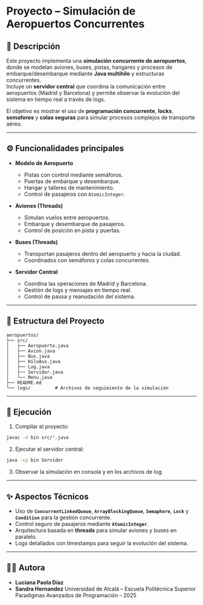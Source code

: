 # Proyecto – Simulación de Aeropuertos Concurrentes

## 📌 Descripción

Este proyecto implementa una **simulación concurrente de aeropuertos**, donde se modelan aviones, buses, pistas, hangares y procesos de embarque/desembarque mediante **Java multihilo** y estructuras concurrentes.  
Incluye un **servidor central** que coordina la comunicación entre aeropuertos (Madrid y Barcelona) y permite observar la evolución del sistema en tiempo real a través de logs.

El objetivo es mostrar el uso de **programación concurrente**, **locks**, **semaforos** y **colas seguras** para simular procesos complejos de transporte aéreo.

---

## ⚙️ Funcionalidades principales

- **Modelo de Aeropuerto**  
  - Pistas con control mediante semáforos.  
  - Puertas de embarque y desembarque.  
  - Hangar y talleres de mantenimiento.  
  - Control de pasajeros con `AtomicInteger`.  

- **Aviones (Threads)**  
  - Simulan vuelos entre aeropuertos.  
  - Embarque y desembarque de pasajeros.  
  - Control de posición en pista y puertas.  

- **Buses (Threads)**  
  - Transportan pasajeros dentro del aeropuerto y hacia la ciudad.  
  - Coordinados con semáforos y colas concurrentes.  

- **Servidor Central**  
  - Coordina las operaciones de Madrid y Barcelona.  
  - Gestión de logs y mensajes en tiempo real.  
  - Control de pausa y reanudación del sistema.  

---

## 📂 Estructura del Proyecto

```
aeropuertos/
├── src/
│   ├── Aeropuerto.java
│   ├── Avion.java
│   ├── Bus.java
│   ├── HiloAux.java
│   ├── Log.java
│   ├── Servidor.java
│   └── Menu.java
├── README.md
└── logs/         # Archivos de seguimiento de la simulación
```

---

## 🚀 Ejecución

1. Compilar el proyecto:
```bash
javac -d bin src/*.java
```

2. Ejecutar el servidor central:
```bash
java -cp bin Servidor
```

3. Observar la simulación en consola y en los archivos de log.

---

## ✨ Aspectos Técnicos

- Uso de **`ConcurrentLinkedQueue`**, **`ArrayBlockingQueue`**, **`Semaphore`**, **`Lock`** y **`Condition`** para la gestión concurrente.  
- Control seguro de pasajeros mediante **`AtomicInteger`**.  
- Arquitectura basada en **threads** para simular aviones y buses en paralelo.  
- Logs detallados con timestamps para seguir la evolución del sistema.  

---

## 👩‍💻 Autora

- **Luciana Paola Díaz**
- **Sandra Hernandez**
  Universidad de Alcalá – Escuela Politécnica Superior  
  Paradigmas Avanzados de Programación – 2025  
